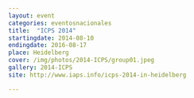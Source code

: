 ```yaml
---
layout: event
categories: eventosnacionales
title:  "ICPS 2014"
startingdate: 2014-08-10
endingdate: 2016-08-17
place: Heidelberg
cover: /img/photos/2014-ICPS/group01.jpeg
gallery: 2014-ICPS
site: http://www.iaps.info/icps-2014-in-heidelberg

---
```

